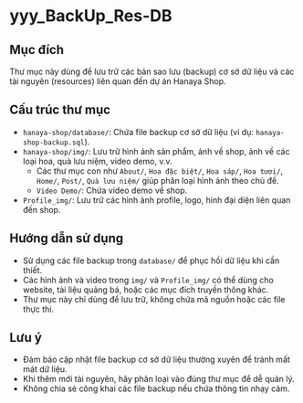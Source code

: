 # yyy_BackUp_Res-DB

## Mục đích

Thư mục này dùng để lưu trữ các bản sao lưu (backup) cơ sở dữ liệu và các tài nguyên (resources) liên quan đến dự án Hanaya Shop.

## Cấu trúc thư mục

- `hanaya-shop/database/`: Chứa file backup cơ sở dữ liệu (ví dụ: `hanaya-shop-backup.sql`).
- `hanaya-shop/img/`: Lưu trữ hình ảnh sản phẩm, ảnh về shop, ảnh về các loại hoa, quà lưu niệm, video demo, v.v.
	- Các thư mục con như `About/`, `Hoa đặc biệt/`, `Hoa sáp/`, `Hoa tươi/`, `Home/`, `Post/`, `Quà lưu niệm/` giúp phân loại hình ảnh theo chủ đề.
	- `Video Demo/`: Chứa video demo về shop.
- `Profile_img/`: Lưu trữ các hình ảnh profile, logo, hình đại diện liên quan đến shop.

## Hướng dẫn sử dụng

- Sử dụng các file backup trong `database/` để phục hồi dữ liệu khi cần thiết.
- Các hình ảnh và video trong `img/` và `Profile_img/` có thể dùng cho website, tài liệu quảng bá, hoặc các mục đích truyền thông khác.
- Thư mục này chỉ dùng để lưu trữ, không chứa mã nguồn hoặc các file thực thi.

## Lưu ý

- Đảm bảo cập nhật file backup cơ sở dữ liệu thường xuyên để tránh mất mát dữ liệu.
- Khi thêm mới tài nguyên, hãy phân loại vào đúng thư mục để dễ quản lý.
- Không chia sẻ công khai các file backup nếu chứa thông tin nhạy cảm.
